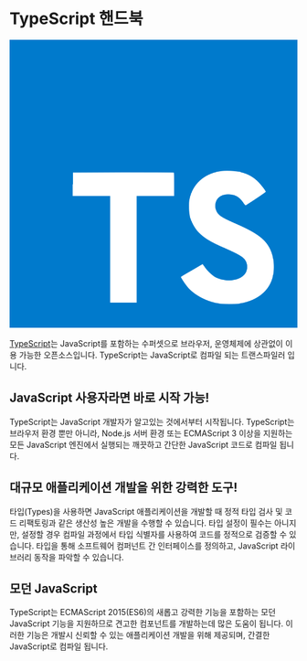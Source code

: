 # TypeScript 핸드북

![TS](.gitbook/assets/typescript.svg)

[TypeScript](http://typescriptlang.org/)는 JavaScript를 포함하는 수퍼셋으로 브라우저, 운영체제에 상관없이 이용 가능한 오픈소스입니다. TypeScript는 JavaScript로 컴파일 되는 트랜스파일러 입니다.

## JavaScript 사용자라면 바로 시작 가능!

TypeScript는 JavaScript 개발자가 알고있는 것에서부터 시작됩니다. TypeScript는 브라우저 환경 뿐만 아니라, Node.js 서버 환경 또는 ECMAScript 3 이상을 지원하는 모든 JavaScript 엔진에서 실행되는 깨끗하고 간단한 JavaScript 코드로 컴파일 됩니다.

## 대규모 애플리케이션 개발을 위한 강력한 도구!

타입\(Types\)을 사용하면 JavaScript 애플리케이션을 개발할 때 정적 타입 검사 및 코드 리팩토링과 같은 생산성 높은 개발을 수행할 수 있습니다. 타입 설정이 필수는 아니지만, 설정할 경우 컴파일 과정에서 타입 식별자를 사용하여 코드를 정적으로 검증할 수 있습니다. 타입을 통해 소프트웨어 컴퍼넌트 간 인터페이스를 정의하고, JavaScript 라이브러리 동작을 파악할 수 있습니다.

## 모던 JavaScript

TypeScript는 ECMAScript 2015\(ES6\)의 새롭고 강력한 기능을 포함하는 모던 JavaScript 기능을 지원하므로 견고한 컴포넌트를 개발하는데 많은 도움이 됩니다. 이러한 기능은 개발시 신뢰할 수 있는 애플리케이션 개발을 위해 제공되며, 간결한 JavaScript로 컴파일 됩니다.

